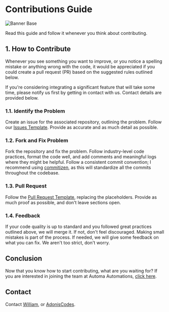 # Contributions Guide

![Banner Base](https://github.com/Automa-Automations/.github/assets/141557971/39beca45-871a-44c7-8c60-c79d465ae0a6)

Read this guide and follow it whenever you think about contributing.

## 1. How to Contribute

Whenever you see something you want to improve, or you notice a spelling mistake or anything wrong with the code, it would be appreciated if you could create a pull request (PR) based on the suggested rules outlined below.

If you're considering integrating a significant feature that will take some time, please notify us first by getting in contact with us. Contact details are provided below.

### 1.1. Identify the Problem

Create an issue for the associated repository, outlining the problem. Follow our [Issues Template](link-to-template). Provide as accurate and as much detail as possible.

### 1.2. Fork and Fix Problem

Fork the repository and fix the problem. Follow industry-level code practices, format the code well, and add comments and meaningful logs where they might be helpful. Follow a consistent commit convention; I recommend using [commitizen](https://commitizen-tools.github.io/commitizen/), as this will standardize all the commits throughout the codebase.

### 1.3. Pull Request

Follow the [Pull Request Template](link-to-template), replacing the placeholders. Provide as much proof as possible, and don't leave sections open.

### 1.4. Feedback

If your code quality is up to standard and you followed great practices outlined above, we will merge it. If not, don't feel discouraged. Making small mistakes is part of the process. If needed, we will give some feedback on what you can fix. We aren't too strict, don't worry.

## Conclusion

Now that you know how to start contributing, what are you waiting for? If you are interested in joining the team at Automa Automations, [click here](join_our_team.md).

## Contact

Contact <a href="" target="_blank">William</a>, or <a href="" target="_blank">AdonisCodes</a>.
